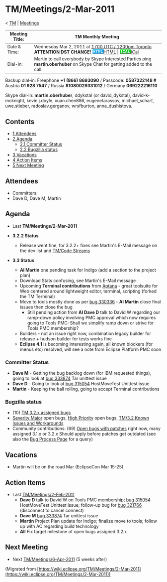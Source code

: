 

TM/Meetings/2-Mar-2011
======================

< [TM](./TM "TM")‎ | [Meetings](./Meetings "TM/Meetings")

| Meeting Title: | **TM Monthly Meeting** |
| --- | --- |
| Date & Time: | Wednesday Mar 2, 2011 at [1700 UTC / 1200pm Toronto](http://www.timeanddate.com/worldclock/fixedtime.html?month=3&day=2&year=2011&hour=17&min=00&sec=0&p1=0) **ATTENTION DST CHANGE!**   ![Html.gif](./images/Html.gif)[HTML](http://www.google.com/calendar/embed?src=vn70im36r00qeusu8nme50cils@group.calendar.google.com&ctz=Canada/Toronto) \| ![Ical.gif](./images/Ical.gif)[iCal](http://www.google.com/calendar/ical/vn70im36r00qeusu8nme50cils@group.calendar.google.com/public/basic.ics) |
| Dial-in: | Martin to call everybody by Skype   Interested Parties ping **martin.oberhuber** on Skype Chat for getting added to the call. |

Backup dial-in: Freephone **+1 (866) 8693090** / Passcode: **0587322148 #**  
Austria **01 928 7547** / Russia **81080029331012** / Germany **069222216110**

Skype dial-in: **martin.oberhuber**, ddykstal (or david\_dykstal), david-k-mcknight, kevin.j.doyle, xuan.chen886, eugenetarassov, michael\_scharf, uwe.stieber, radoslav.gerganov, wrsfburton, anna_dushistova.  

Contents
--------

*   [1 Attendees](#Attendees)
*   [2 Agenda](#Agenda)
    *   [2.1 Committer Status](#Committer-Status)
    *   [2.2 Bugzilla status](#Bugzilla-status)
*   [3 Vacations](#Vacations)
*   [4 Action Items](#Action-Items)
*   [5 Next Meeting](#Next-Meeting)

Attendees
---------

*   Committers:
*   Dave D, Dave M, Martin

Agenda
------

*   Last **TM/Meetings/2-Mar-2011**

*   **3.2.2 Status**
    *   Release went fine, for 3.2.2+ fixes see Martin's E-Mail message on the dev list and [TM/Code Streams](./TM/Code_Streams "TM/Code Streams")

*   **3.3 Status**
    *   **AI Martin** one pending task for Indigo (add a section to the project plan)
    *   Download Stats confusing, see Martin's E-Mail message
    *   Upcoming **Terminal contributions** from [Aptana](http://aptana.com) \- great toolsuite for Web centered around lightweight editor, terminal, scripting (forked the TM Terminal)
    *   Move to tools mostly done as per [bug 330336](https://bugs.eclipse.org/bugs/show_bug.cgi?id=330336) \- **AI Martin** close final issues then close the bug
        *   Still pending action from **AI Dave D** talk to David W regarding our ramp-down policy involving PMC approval which now requires going to Tools PMC: Shall we simplify ramp down or strive for Tools PMC membership?
    *   Builders - not an issue right now, combination legacy builder for release + hudson builder for tests works fine
    *   **Eclipse 4.1** is becoming interesting again, all known blockers (for menus etc) resolved, will see a note from Eclipse Platform PMC soon

### Committer Status

*   **Dave M** \- Getting the bug backlog down (for IBM requested things), going to look at [bug 333874](https://bugs.eclipse.org/bugs/show_bug.cgi?id=333874) Tar unittest issue
*   **Dave D** \- Going to look at [bug 315054](https://bugs.eclipse.org/bugs/show_bug.cgi?id=315054) HostMoveTest Unittest issue
*   **Martin** \- Keeping the ball rolling, going to accept Terminal contributions

### Bugzilla status

*   (10) [TM 3.2.x assigned bugs](https://bugs.eclipse.org/bugs/buglist.cgi?field0-0-0=target_milestone;query_format=advanced;bug_status=UNCONFIRMED;bug_status=NEW;bug_status=ASSIGNED;bug_status=REOPENED;type0-0-0=substring;value0-0-0=3.2;product=Target%20Management)
*   [Severity Major](https://bugs.eclipse.org/bugs/buglist.cgi?query_format=advanced&product=Target+Management&bug_status=UNCONFIRMED&bug_status=NEW&bug_status=ASSIGNED&bug_status=REOPENED&bug_severity=blocker&bug_severity=critical&bug_severity=major&cmdtype=doit) open bugs, [High Priority](https://bugs.eclipse.org/bugs/buglist.cgi?query_format=advanced&product=Target+Management&bug_status=UNCONFIRMED&bug_status=NEW&bug_status=ASSIGNED&bug_status=REOPENED&cmdtype=doit&field0-0-0=priority&type0-0-0=regexp&value0-0-0=P%5B12%5D&field0-0-1=bug_severity&type0-0-1=regexp&value0-0-1=blocker%7Ccritical%7Cmajor) open bugs, [TM/3.2 Known Issues and Workarounds](./TM/3.2_Known_Issues_and_Workarounds "TM/3.2 Known Issues and Workarounds")
*   Community contributions: (69) [Open bugs with patches](https://bugs.eclipse.org/bugs/buglist.cgi?query_format=advanced&product=Target+Management&bug_status=UNCONFIRMED&bug_status=NEW&bug_status=ASSIGNED&bug_status=REOPENED&cmdtype=doit&field0-0-0=attachments.ispatch&type0-0-0=equals&value0-0-0=1) right now, many assigned 3.1.x or 3.2.x Should apply before patches get outdated (see also the [Bug Process Page](https://www.eclipse.org/dsdp/tm/development/bug_process.php) for a query)

  

Vacations
---------

*   Martin will be on the road Mar (EclipseCon Mar 15-25)

Action Items
------------

*   Last [TM/Meetings/2-Feb-2011](./TM/Meetings/2-Feb-2011 "TM/Meetings/2-Feb-2011")
    *   **Dave D** talk to David W on Tools PMC membership; [bug 315054](https://bugs.eclipse.org/bugs/show_bug.cgi?id=315054) HostMoveTest Unittest issue; follow-up bug for [bug 321766](https://bugs.eclipse.org/bugs/show_bug.cgi?id=321766) (disconnect to cancel connect)
    *   **Dave M** [bug 333874](https://bugs.eclipse.org/bugs/show_bug.cgi?id=333874) Tar unittest issue
    *   **Martin** Project Plan update for Indigo; finalize move to tools; follow up with AC regarding build technology
    *   **All** Fix target milestone of open bugs assigned 3.2.x

  

Next Meeting
------------

*   Next [TM/Meetings/6-Apr-2011](./TM/Meetings/6-Apr-2011 "TM/Meetings/6-Apr-2011") (5 weeks after)


(Migrated from [https://wiki.eclipse.org/TM/Meetings/2-Mar-2011](https://wiki.eclipse.org/TM/Meetings/2-Mar-2011))